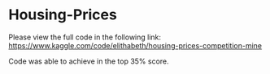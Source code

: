 # Housing-Prices

Please view the full code in the following link:
https://www.kaggle.com/code/elithabeth/housing-prices-competition-mine

Code was able to achieve in the top 35% score.
